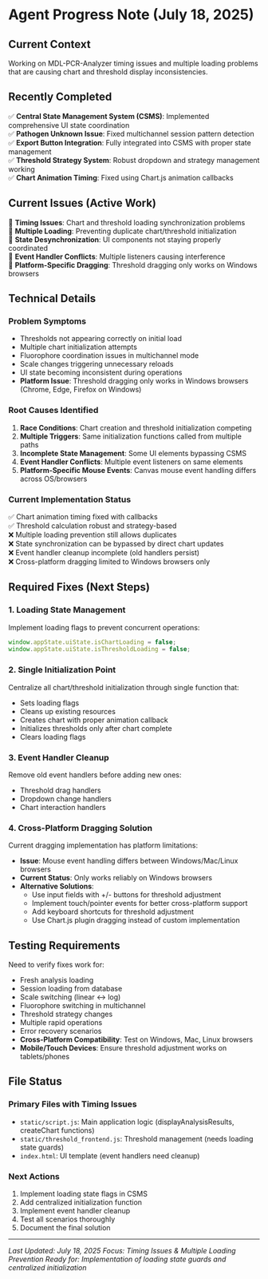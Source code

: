 # Agent Progress Note (July 18, 2025)

## Current Context
Working on MDL-PCR-Analyzer timing issues and multiple loading problems that are causing chart and threshold display inconsistencies.

## Recently Completed
✅ **Central State Management System (CSMS)**: Implemented comprehensive UI state coordination  
✅ **Pathogen Unknown Issue**: Fixed multichannel session pattern detection  
✅ **Export Button Integration**: Fully integrated into CSMS with proper state management  
✅ **Threshold Strategy System**: Robust dropdown and strategy management working  
✅ **Chart Animation Timing**: Fixed using Chart.js animation callbacks  

## Current Issues (Active Work)
🚧 **Timing Issues**: Chart and threshold loading synchronization problems  
🚧 **Multiple Loading**: Preventing duplicate chart/threshold initialization  
🚧 **State Desynchronization**: UI components not staying properly coordinated  
🚧 **Event Handler Conflicts**: Multiple listeners causing interference  
🚧 **Platform-Specific Dragging**: Threshold dragging only works on Windows browsers  

## Technical Details

### Problem Symptoms
- Thresholds not appearing correctly on initial load
- Multiple chart initialization attempts
- Fluorophore coordination issues in multichannel mode
- Scale changes triggering unnecessary reloads
- UI state becoming inconsistent during operations
- **Platform Issue**: Threshold dragging only works in Windows browsers (Chrome, Edge, Firefox on Windows)

### Root Causes Identified
1. **Race Conditions**: Chart creation and threshold initialization competing
2. **Multiple Triggers**: Same initialization functions called from multiple paths
3. **Incomplete State Management**: Some UI elements bypassing CSMS
4. **Event Handler Conflicts**: Multiple event listeners on same elements
5. **Platform-Specific Mouse Events**: Canvas mouse event handling differs across OS/browsers

### Current Implementation Status
✅ Chart animation timing fixed with callbacks  
✅ Threshold calculation robust and strategy-based  
❌ Multiple loading prevention still allows duplicates  
❌ State synchronization can be bypassed by direct chart updates  
❌ Event handler cleanup incomplete (old handlers persist)  
❌ Cross-platform dragging limited to Windows browsers only  

## Required Fixes (Next Steps)

### 1. Loading State Management
Implement loading flags to prevent concurrent operations:
```javascript
window.appState.uiState.isChartLoading = false;
window.appState.uiState.isThresholdLoading = false;
```

### 2. Single Initialization Point
Centralize all chart/threshold initialization through single function that:
- Sets loading flags
- Cleans up existing resources
- Creates chart with proper animation callback
- Initializes thresholds only after chart complete
- Clears loading flags

### 3. Event Handler Cleanup
Remove old event handlers before adding new ones:
- Threshold drag handlers
- Dropdown change handlers
- Chart interaction handlers

### 4. Cross-Platform Dragging Solution
Current dragging implementation has platform limitations:
- **Issue**: Mouse event handling differs between Windows/Mac/Linux browsers
- **Current Status**: Only works reliably on Windows browsers
- **Alternative Solutions**:
  - Use input fields with +/- buttons for threshold adjustment
  - Implement touch/pointer events for better cross-platform support
  - Add keyboard shortcuts for threshold adjustment
  - Use Chart.js plugin dragging instead of custom implementation

## Testing Requirements
Need to verify fixes work for:
- Fresh analysis loading
- Session loading from database
- Scale switching (linear ↔ log)
- Fluorophore switching in multichannel
- Threshold strategy changes
- Multiple rapid operations
- Error recovery scenarios
- **Cross-Platform Compatibility**: Test on Windows, Mac, Linux browsers
- **Mobile/Touch Devices**: Ensure threshold adjustment works on tablets/phones

## File Status

### Primary Files with Timing Issues
- `static/script.js`: Main application logic (displayAnalysisResults, createChart functions)
- `static/threshold_frontend.js`: Threshold management (needs loading state guards)
- `index.html`: UI template (event handlers need cleanup)

### Next Actions
1. Implement loading state flags in CSMS
2. Add centralized initialization function
3. Implement event handler cleanup
4. Test all scenarios thoroughly
5. Document the final solution

---

*Last Updated: July 18, 2025*
*Focus: Timing Issues & Multiple Loading Prevention*
*Ready for: Implementation of loading state guards and centralized initialization*
